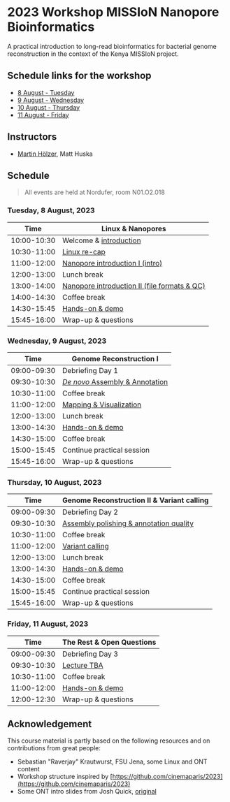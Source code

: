 # 2023 Workshop MISSIoN Nanopore Bioinformatics

A practical introduction to long-read bioinformatics for bacterial genome reconstruction in the context of the Kenya MISSIoN project.

## Schedule links for the workshop

* [8 August - Tuesday](#0)  
* [9 August - Wednesday](#1)  
* [10 August - Thursday](#2)  
* [11 August - Friday](#3)  

## Instructors

* [Martin Hölzer](https://hoelzer.github.io), Matt Huska

## Schedule

> All events are held at Nordufer, room N01.O2.018

### <a name="0"></a> Tuesday, 8 August, 2023
| Time        | Linux & Nanopores |
| --          | --               |
| 10:00-10:30 | Welcome & [introduction](day01-tuesday/general.md) |
| 10:30-11:00 | [Linux re-cap](day01-tuesday/linux.md) |
| 11:00-12:00 | [Nanopore introduction I (intro)](day01-tuesday/nanopore.md) |
| 12:00-13:00 | Lunch break |
| 13:00-14:00 | [Nanopore introduction II (file formats & QC)](day01-tuesday/nanopore.md) |
| 14:00-14:30 | Coffee break |
| 14:30-15:45 | [Hands-on & demo](day01-tuesday/hands-on.md) |
| 15:45-16:00 | Wrap-up & questions |

### <a name="1"></a> Wednesday, 9 August, 2023

| Time        | Genome Reconstruction I |
| --          | --               |
| 09:00-09:30 | Debriefing Day 1 |
| 09:30-10:30 | [_De novo_ Assembly & Annotation](day02-wednesday/assembly.md) |
| 10:30-11:00 | Coffee break |
| 11:00-12:00 | [Mapping & Visualization](day02-wednesday/mapping.md) |
| 12:00-13:00 | Lunch break |
| 13:00-14:30 | [Hands-on & demo](day02-wednesday/hands-on.md) |
| 14:30-15:00 | Coffee break |
| 15:00-15:45 | Continue practical session |
| 15:45-16:00 | Wrap-up & questions |


### <a name="2"></a> Thursday, 10 August, 2023

| Time        | Genome Reconstruction II & Variant calling |
| --          | --               |
| 09:00-09:30 | Debriefing Day 2 |
| 09:30-10:30 | [Assembly polishing & annotation quality](day03-thursday/assembly-qc.md) |
| 10:30-11:00 | Coffee break |
| 11:00-12:00 | [Variant calling](day03-thursday/variant-calling.md) |
| 12:00-13:00 | Lunch break |
| 13:00-14:30 | [Hands-on & demo](day03-thursday/hands-on.md) |
| 14:30-15:00 | Coffee break |
| 15:00-15:45 | Continue practical session |
| 15:45-16:00 | Wrap-up & questions |

### <a name="3"></a> Friday, 11 August, 2023

| Time        | The Rest & Open Questions |
| --          | --               |
| 09:00-09:30 | Debriefing Day 3 |
| 09:30-10:30 | [Lecture TBA]() |
| 10:30-11:00 | Coffee break |
| 11:00-12:00 | [Hands-on & demo]() |
| 12:00-12:30 | Wrap-up & questions |

## Acknowledgement

This course material is partly based on the following resources and on contributions from great people:

* Sebastian "Raverjay" Krautwurst, FSU Jena, some Linux and ONT content
* Workshop structure inspired by [https://github.com/cinemaparis/2023](https://github.com/cinemaparis/2023)
* Some ONT intro slides from Josh Quick, [original](https://github.com/cinemaparis/2023/blob/main/day1-Tuesday/slides-Quick.pdf)